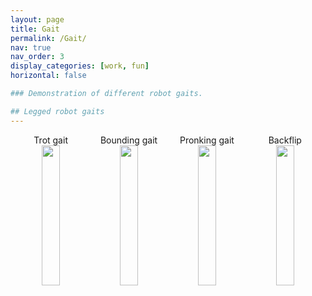 ```yaml
---
layout: page
title: Gait
permalink: /Gait/
nav: true
nav_order: 3
display_categories: [work, fun]
horizontal: false

### Demonstration of different robot gaits.

## Legged robot gaits
---
```



<div style="text-align: center; width: 100%;">
    <div style="display: inline-block; width: 24%; vertical-align: top;">Trot gait</div>
    <div style="display: inline-block; width: 24%; vertical-align: top;">Bounding gait</div>
    <div style="display: inline-block; width: 24%; vertical-align: top;">Pronking gait</div>
    <div style="display: inline-block; width: 24%; vertical-align: top;">Backflip</div>
</div>
<div style="text-align: center; width: 100%;">
    <img src="https://raw.githubusercontent.com/DARoSLab/EAGLE/main/assets/img/gait/trot.gif" width="24%" style="vertical-align: top;"/>
    <img src="https://raw.githubusercontent.com/DARoSLab/EAGLE/main/assets/img/gait/bounding.gif" width="24%" style="vertical-align: top;"/>
    <img src="https://raw.githubusercontent.com/DARoSLab/EAGLE/main/assets/img/gait/pronking.gif" width="24%" style="vertical-align: top;"/>
    <img src="https://raw.githubusercontent.com/DARoSLab/EAGLE/main/assets/img/gait/backflip.gif" width="24%" style="vertical-align: top;"/>
</div>

